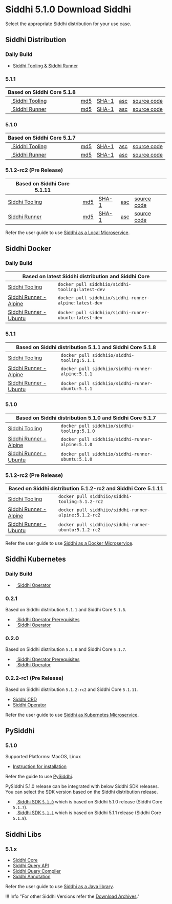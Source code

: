 # Siddhi 5.1.0 Download Siddhi

Select the appropriate Siddhi distribution for your use case. 

## Siddhi Distribution 

### **Daily Build**

<ul>
  <li><a target="_blank" href="https://wso2.org/jenkins/job/siddhi/job/siddhi-daily-build/">Siddhi Tooling & Siddhi Runner</a></li>
</ul>  

### **5.1.1**

Based on Siddhi Core 5.1.8 | &nbsp;      | &nbsp;  | &nbsp; |  &nbsp; |
------     | -----    | ----- | ----- | ----- |
[<img src="../images/download.png" width="10px"/> Siddhi Tooling](https://github.com/siddhi-io/distribution/releases/download/v5.1.1/siddhi-tooling-5.1.1.zip) | [md5](https://github.com/siddhi-io/distribution/releases/download/v5.1.1/siddhi-tooling-5.1.1.zip.md5) | [SHA-1](https://github.com/siddhi-io/distribution/releases/download/v5.1.1/siddhi-tooling-5.1.1.zip.sha1) | [asc](https://github.com/siddhi-io/distribution/releases/download/v5.1.1/siddhi-tooling-5.1.1.zip.asc) | [source code](https://github.com/siddhi-io/distribution/releases/tag/v5.1.1) 
[<img src="../images/download.png" width="10px"/> Siddhi Runner](https://github.com/siddhi-io/distribution/releases/download/v5.1.1/siddhi-runner-5.1.1.zip) | [md5](https://github.com/siddhi-io/distribution/releases/download/v5.1.1/siddhi-runner-5.1.1.zip.md5) | [SHA-1](https://github.com/siddhi-io/distribution/releases/download/v5.1.1/siddhi-runner-5.1.1.zip.sha1) | [asc](https://github.com/siddhi-io/distribution/releases/download/v5.1.1/siddhi-runner-5.1.1.zip.asc) | [source code](https://github.com/siddhi-io/distribution/releases/tag/v5.1.1)

### **5.1.0**

Based on Siddhi Core 5.1.7 | &nbsp;      | &nbsp;  | &nbsp; |  &nbsp; |
------     | -----    | ----- | ----- | ----- |
[<img src="../images/download.png" width="10px"/> Siddhi Tooling](https://github.com/siddhi-io/distribution/releases/download/v5.1.0/siddhi-tooling-5.1.0.zip) | [md5](https://github.com/siddhi-io/distribution/releases/download/v5.1.0/siddhi-tooling-5.1.0.zip.md5) | [SHA-1](https://github.com/siddhi-io/distribution/releases/download/v5.1.0/siddhi-tooling-5.1.0.zip.sha1) | [asc](https://github.com/siddhi-io/distribution/releases/download/v5.1.0/siddhi-tooling-5.1.0.zip.asc) | [source code](https://github.com/siddhi-io/distribution/releases/tag/v5.1.0) 
[<img src="../images/download.png" width="10px"/> Siddhi Runner](https://github.com/siddhi-io/distribution/releases/download/v5.1.0/siddhi-runner-5.1.0.zip) | [md5](https://github.com/siddhi-io/distribution/releases/download/v5.1.0/siddhi-runner-5.1.0.zip.md5) | [SHA-1](https://github.com/siddhi-io/distribution/releases/download/v5.1.0/siddhi-runner-5.1.0.zip.sha1) | [asc](https://github.com/siddhi-io/distribution/releases/download/v5.1.0/siddhi-runner-5.1.0.zip.asc) | [source code](https://github.com/siddhi-io/distribution/releases/tag/v5.1.0)


### **5.1.2-rc2 (Pre Release)**
Based on Siddhi Core 5.1.11 | &nbsp;      | &nbsp;  | &nbsp; |  &nbsp; |
------     | -----    | ----- | ----- | ----- |
[Siddhi Tooling](https://github.com/siddhi-io/distribution/releases/download/v5.1.2-rc2/siddhi-tooling-5.1.2-rc2.zip) | [md5](https://github.com/siddhi-io/distribution/releases/download/v5.1.2-rc2/siddhi-tooling-5.1.2-rc2.zip.md5) | [SHA-1](https://github.com/siddhi-io/distribution/releases/download/v5.1.2-rc2/siddhi-tooling-5.1.2-rc2.zip.sha1) | [asc](https://github.com/siddhi-io/distribution/releases/download/v5.1.2-rc2/siddhi-tooling-5.1.2-rc2.zip.asc) | [source code](https://github.com/siddhi-io/distribution/releases/tag/v5.1.2-rc2) 
[Siddhi Runner](https://github.com/siddhi-io/distribution/releases/download/v5.1.2-rc2/siddhi-runner-5.1.2-rc2.zip) | [md5](https://github.com/siddhi-io/distribution/releases/download/v5.1.2-rc2/siddhi-runner-5.1.2-rc2.zip.md5) | [SHA-1](https://github.com/siddhi-io/distribution/releases/download/v5.1.2-rc2/siddhi-runner-5.1.2-rc2.zip.sha1) | [asc](https://github.com/siddhi-io/distribution/releases/download/v5.1.2-rc2/siddhi-runner-5.1.2-rc2.zip.asc) | [source code](https://github.com/siddhi-io/distribution/releases/tag/v5.1.2-rc2)

Refer the user guide to use [Siddhi as a Local Microservice](../docs/siddhi-as-a-local-microservice/).

## Siddhi Docker

### **Daily Build**

<table>
<thead>
<tr>
<th colspan=2>Based on latest Siddhi distribution and Siddhi Core</th>
</tr>
</thead>
<tbody>
<tr>
<td><a href="https://hub.docker.com/r/siddhiio/siddhi-tooling">Siddhi Tooling</a></td>
<td><code>docker pull siddhiio/siddhi-tooling:latest-dev</code></td>
</tr>
<tr>
<tr>
<td><a href="https://hub.docker.com/r/siddhiio/siddhi-runner-alpine">Siddhi Runner - Alpine</a></td>
<td><code>docker pull siddhiio/siddhi-runner-alpine:latest-dev</code></td>
</tr>
<tr>
<td><a href="https://hub.docker.com/r/siddhiio/siddhi-runner-ubuntu">Siddhi Runner - Ubuntu</a></td>
<td><code>docker pull siddhiio/siddhi-runner-ubuntu:latest-dev</code></td>
</tr>
</tbody>
</table>

### **5.1.1**

<table>
<thead>
<tr>
<th colspan=2>Based on Siddhi distribution 5.1.1 and Siddhi Core 5.1.8</th>
</tr>
</thead>
<tbody>
<tr>
<td><a href="https://hub.docker.com/r/siddhiio/siddhi-tooling">Siddhi Tooling</a></td>
<td><code>docker pull siddhiio/siddhi-tooling:5.1.1</code></td>
</tr>
<tr>
<tr>
<td><a href="https://hub.docker.com/r/siddhiio/siddhi-runner-alpine">Siddhi Runner - Alpine</a></td>
<td><code>docker pull siddhiio/siddhi-runner-alpine:5.1.1</code></td>
</tr>
<tr>
<td><a href="https://hub.docker.com/r/siddhiio/siddhi-runner-ubuntu">Siddhi Runner - Ubuntu</a></td>
<td><code>docker pull siddhiio/siddhi-runner-ubuntu:5.1.1</code></td>
</tr>
</tbody>
</table>

### **5.1.0**

<table>
<thead>
<tr>
<th colspan=2>Based on Siddhi distribution 5.1.0 and Siddhi Core 5.1.7</th>
</tr>
</thead>
<tbody>
<tr>
<td><a href="https://hub.docker.com/r/siddhiio/siddhi-tooling">Siddhi Tooling</a></td>
<td><code>docker pull siddhiio/siddhi-tooling:5.1.0</code></td>
</tr>
<tr>
<tr>
<td><a href="https://hub.docker.com/r/siddhiio/siddhi-runner-alpine">Siddhi Runner - Alpine</a></td>
<td><code>docker pull siddhiio/siddhi-runner-alpine:5.1.0</code></td>
</tr>
<tr>
<td><a href="https://hub.docker.com/r/siddhiio/siddhi-runner-ubuntu">Siddhi Runner - Ubuntu</a></td>
<td><code>docker pull siddhiio/siddhi-runner-ubuntu:5.1.0</code></td>
</tr>
</tbody>
</table>


### **5.1.2-rc2 (Pre Release)**

<table>
<thead>
<tr>
<th colspan=2>Based on Siddhi distribution 5.1.2-rc2 and Siddhi Core 5.1.11</th>
</tr>
</thead>
<tbody>
<tr>
<td><a href="https://hub.docker.com/r/siddhiio/siddhi-tooling">Siddhi Tooling</a></td>
<td><code>docker pull siddhiio/siddhi-tooling:5.1.2-rc2</code></td>
</tr>
<tr>
<tr>
<td><a href="https://hub.docker.com/r/siddhiio/siddhi-runner-alpine">Siddhi Runner - Alpine</a></td>
<td><code>docker pull siddhiio/siddhi-runner-alpine:5.1.2-rc2</code></td>
</tr>
<tr>
<td><a href="https://hub.docker.com/r/siddhiio/siddhi-runner-ubuntu">Siddhi Runner - Ubuntu</a></td>
<td><code>docker pull siddhiio/siddhi-runner-ubuntu:5.1.2-rc2</code></td>
</tr>
</tbody>
</table>

Refer the user guide to use [Siddhi as a Docker Microservice](../docs/siddhi-as-a-docker-microservice/).

## Siddhi Kubernetes 

### **Daily Build**

<ul>
  <li><a target="_blank" href="https://wso2.org/jenkins/job/siddhi/job/siddhi-daily-build/lastSuccessfulBuild/artifact/01-siddhi-operator.yaml"><img src="../images/download.png" width="10px"/> Siddhi Operator</a></li>
</ul> 


### **0.2.1**

Based on Siddhi distribution `5.1.1` and Siddhi Core `5.1.8`.

* [<img src="../images/download.png" width="10px"/> Siddhi Operator Prerequisites](https://github.com/siddhi-io/siddhi-operator/releases/download/v0.2.1/00-prereqs.yaml)
* [<img src="../images/download.png" width="10px"/> Siddhi Operator](https://github.com/siddhi-io/siddhi-operator/releases/download/v0.2.1/01-siddhi-operator.yaml)

### **0.2.0**

Based on Siddhi distribution `5.1.0` and Siddhi Core `5.1.7`.

* [<img src="../images/download.png" width="10px"/> Siddhi Operator Prerequisites](https://github.com/siddhi-io/siddhi-operator/releases/download/v0.2.0/00-prereqs.yaml)
* [<img src="../images/download.png" width="10px"/> Siddhi Operator](https://github.com/siddhi-io/siddhi-operator/releases/download/v0.2.0/01-siddhi-operator.yaml)

### **0.2.2-rc1 (Pre Release)**
Based on Siddhi distribution `5.1.2-rc2` and Siddhi Core `5.1.11`.
* [Siddhi CRD](https://github.com/siddhi-io/siddhi-operator/releases/download/v0.2.2-rc1/00-prereqs.yaml)
* [Siddhi Operator](https://github.com/siddhi-io/siddhi-operator/releases/download/v0.2.2-rc1/01-siddhi-operator.yaml)

Refer the user guide to use [Siddhi as Kubernetes Microservice](../docs/siddhi-as-a-kubernetes-microservice/).

## PySiddhi

### **5.1.0** 

Supported Platforms: MacOS, Linux

* [Instruction for installation](https://siddhi-io.github.io/PySiddhi/Installation-Guide/) 

Refer the guide to use [PySiddhi](https://siddhi-io.github.io/PySiddhi/#quick-demo).

PySiddhi 5.1.0 release can be integrated with below Siddhi SDK releases. You can select the SDK version based on the Siddhi distribution release.

- [<img src="../images/download.png" width="10px"/> Siddhi SDK `5.1.0`](https://github.com/siddhi-io/siddhi-sdk/releases/download/v5.1.0/siddhi-sdk-5.1.0.zip) which is based on Siddhi 5.1.0 release (Siddhi Core `5.1.7`).
- [<img src="../images/download.png" width="10px"/> Siddhi SDK `5.1.1`](https://github.com/siddhi-io/siddhi-sdk/releases/download/v5.1.1/siddhi-sdk-5.1.1.zip) which is based on Siddhi 5.1.1 release (Siddhi Core `5.1.8`).
 
## Siddhi Libs 

### **5.1.x** 

* [Siddhi Core](https://mvnrepository.com/artifact/io.siddhi/siddhi-core)
* [Siddhi Query API](https://mvnrepository.com/artifact/io.siddhi/siddhi-query-api)
* [Siddhi Query Compiler](https://mvnrepository.com/artifact/io.siddhi/siddhi-annotations)
* [Siddhi Annotation](https://mvnrepository.com/artifact/io.siddhi/siddhi-query-compiler)

Refer the user guide to use [Siddhi as a Java library](../docs/siddhi-as-a-java-library/).

!!! Info "For other Siddhi Versions refer the [Download Archives](../../versions/)."
